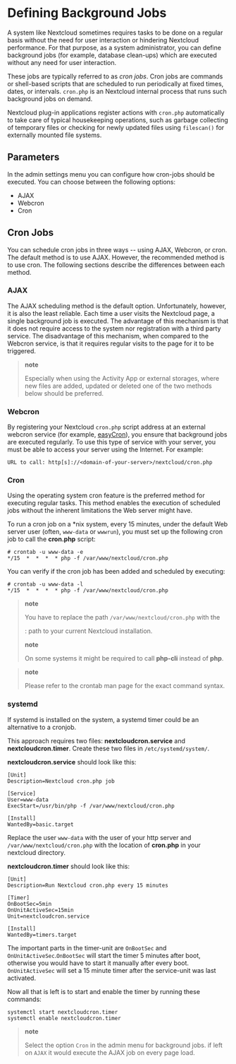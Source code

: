 Defining Background Jobs
========================

A system like Nextcloud sometimes requires tasks to be done on a regular
basis without the need for user interaction or hindering Nextcloud
performance. For that purpose, as a system administrator, you can define
background jobs (for example, database clean-ups) which are executed
without any need for user interaction.

These jobs are typically referred to as *cron jobs*. Cron jobs are
commands or shell-based scripts that are scheduled to run periodically
at fixed times, dates, or intervals. `cron.php` is an Nextcloud internal
process that runs such background jobs on demand.

Nextcloud plug-in applications register actions with `cron.php`
automatically to take care of typical housekeeping operations, such as
garbage collecting of temporary files or checking for newly updated
files using `filescan()` for externally mounted file systems.

Parameters
----------

In the admin settings menu you can configure how cron-jobs should be
executed. You can choose between the following options:

-   AJAX
-   Webcron
-   Cron

Cron Jobs
---------

You can schedule cron jobs in three ways -- using AJAX, Webcron, or
cron. The default method is to use AJAX. However, the recommended method
is to use cron. The following sections describe the differences between
each method.

### AJAX

The AJAX scheduling method is the default option. Unfortunately,
however, it is also the least reliable. Each time a user visits the
Nextcloud page, a single background job is executed. The advantage of
this mechanism is that it does not require access to the system nor
registration with a third party service. The disadvantage of this
mechanism, when compared to the Webcron service, is that it requires
regular visits to the page for it to be triggered.

> **note**
>
> Especially when using the Activity App or external storages, where new
> files are added, updated or deleted one of the two methods below
> should be preferred.

### Webcron

By registering your Nextcloud `cron.php` script address at an external
webcron service (for example, [easyCron](http://www.easycron.com/)), you
ensure that background jobs are executed regularly. To use this type of
service with your server, you must be able to access your server using
the Internet. For example:

    URL to call: http[s]://<domain-of-your-server>/nextcloud/cron.php

### Cron

Using the operating system cron feature is the preferred method for
executing regular tasks. This method enables the execution of scheduled
jobs without the inherent limitations the Web server might have.

To run a cron job on a \*nix system, every 15 minutes, under the default
Web server user (often, `www-data` or `wwwrun`), you must set up the
following cron job to call the **cron.php** script:

    # crontab -u www-data -e
    */15  *  *  *  * php -f /var/www/nextcloud/cron.php

You can verify if the cron job has been added and scheduled by
executing:

    # crontab -u www-data -l
    */15  *  *  *  * php -f /var/www/nextcloud/cron.php

> **note**
>
> You have to replace the path `/var/www/nextcloud/cron.php` with the
>
> :   path to your current Nextcloud installation.
>
> **note**
>
> On some systems it might be required to call **php-cli** instead of
> **php**.

> **note**
>
> Please refer to the crontab man page for the exact command syntax.

### systemd

If systemd is installed on the system, a systemd timer could be an
alternative to a cronjob.

This approach requires two files: **nextcloudcron.service** and
**nextcloudcron.timer**. Create these two files in
`/etc/systemd/system/`.

**nextcloudcron.service** should look like this:

    [Unit]
    Description=Nextcloud cron.php job

    [Service]
    User=www-data
    ExecStart=/usr/bin/php -f /var/www/nextcloud/cron.php            

    [Install]
    WantedBy=basic.target

Replace the user `www-data` with the user of your http server and
`/var/www/nextcloud/cron.php` with the location of **cron.php** in your
nextcloud directory.

**nextcloudcron.timer** should look like this:

    [Unit]
    Description=Run Nextcloud cron.php every 15 minutes

    [Timer]
    OnBootSec=5min
    OnUnitActiveSec=15min
    Unit=nextcloudcron.service

    [Install]
    WantedBy=timers.target

The important parts in the timer-unit are `OnBootSec` and
`OnUnitActiveSec`.`OnBootSec` will start the timer 5 minutes after boot,
otherwise you would have to start it manually after every boot.
`OnUnitActiveSec` will set a 15 minute timer after the service-unit was
last activated.

Now all that is left is to start and enable the timer by running these
commands:

    systemctl start nextcloudcron.timer
    systemctl enable nextcloudcron.timer

> **note**
>
> Select the option `Cron` in the admin menu for background jobs. if
> left on `AJAX` it would execute the AJAX job on every page load.
